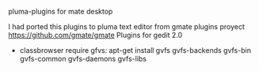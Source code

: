 pluma-plugins for mate desktop

I had ported this plugins to pluma text editor from gmate plugins proyect https://github.com/gmate/gmate
Plugins for gedit 2.0


* classbrowser require gfvs:
apt-get install gvfs gvfs-backends gvfs-bin gvfs-common gvfs-daemons gvfs-libs

